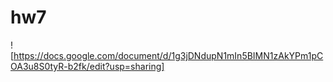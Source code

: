 # hw7
![https://docs.google.com/document/d/1g3jDNdupN1mIn5BIMN1zAkYPm1pCOA3u8S0tyR-b2fk/edit?usp=sharing]
